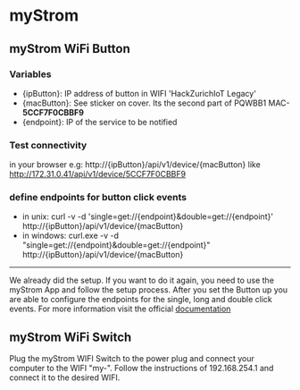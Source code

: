 # myStrom
## myStrom WiFi Button

### Variables
* {ipButton}: IP address of button in WIFI 'HackZurichIoT Legacy'
* {macButton}: See sticker on cover. Its the second part of PQWBB1 MAC-**5CCF7F0CBBF9**
* {endpoint}: IP of the service to be notified

### Test connectivity
in your browser e.g: http://{ipButton}/api/v1/device/{macButton} like http://172.31.0.41/api/v1/device/5CCF7F0CBBF9

### define endpoints for button click events
* in unix: curl -v -d 'single=get://{endpoint}&double=get://{endpoint}' http://{ipButton}/api/v1/device/{macButton}
* in windows: curl.exe -v -d "single=get://{endpoint}&double=get://{endpoint}" http://{ipButton}/api/v1/device/{macButton}

----
We already did the setup. If you want to do it again, you need to use the myStrom App and follow the setup process. 
After you set the Button up you are able to configure the endpoints for the single, long and double click events.
For more information visit the official [documentation](https://mystrom.ch/wp-content/uploads/REST_API_WBP.txt)

## myStrom WiFi Switch
Plug the myStrom WIFI Switch to the power plug and connect your computer to the WIFI "my-<number>". Follow the instructions of 192.168.254.1 and connect it to the desired WIFI.
